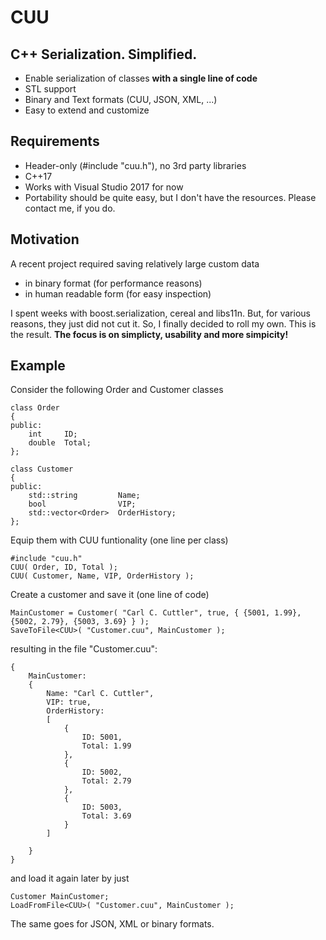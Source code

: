 #  CUU

## C++ Serialization. Simplified.
* Enable serialization of classes **with a single line of code**
* STL support
* Binary and Text formats (CUU, JSON, XML, ...)
* Easy to extend and customize

## Requirements
* Header-only (#include "cuu.h"), no 3rd party libraries
* C++17
* Works with Visual Studio 2017 for now 
* Portability should be quite easy, but I don't have the resources. Please contact me, if you do.

## Motivation
A recent project required saving relatively large custom data 
* in binary format (for performance reasons) 
* in human readable form (for easy inspection)

I spent weeks with boost.serialization, cereal and libs11n. But, for various reasons, they just did not cut it. So, I finally decided to roll my own. This is the result. **The focus is on simplicty, usability and more simpicity!**

## Example
Consider the following Order and Customer classes
```
class Order
{
public:
    int     ID;
    double  Total;
};

class Customer
{
public:
    std::string         Name;
    bool                VIP;
    std::vector<Order>  OrderHistory;
};
```
Equip them with CUU funtionality (one line per class)
```
#include "cuu.h"
CUU( Order, ID, Total );
CUU( Customer, Name, VIP, OrderHistory );
```
Create a customer and save it (one line of code)
```
MainCustomer = Customer( "Carl C. Cuttler", true, { {5001, 1.99}, {5002, 2.79}, {5003, 3.69} } );
SaveToFile<CUU>( "Customer.cuu", MainCustomer );
```
resulting in the file "Customer.cuu":
```
{
    MainCustomer: 
    {
        Name: "Carl C. Cuttler", 
        VIP: true, 
        OrderHistory: 
        [
            {
                ID: 5001, 
                Total: 1.99
            }, 
            {
                ID: 5002, 
                Total: 2.79
            }, 
            {
                ID: 5003, 
                Total: 3.69
            }
        ]
  
    }
}
```
and load it again later by just
```
Customer MainCustomer;
LoadFromFile<CUU>( "Customer.cuu", MainCustomer );
```
The same goes for JSON, XML or binary formats.
